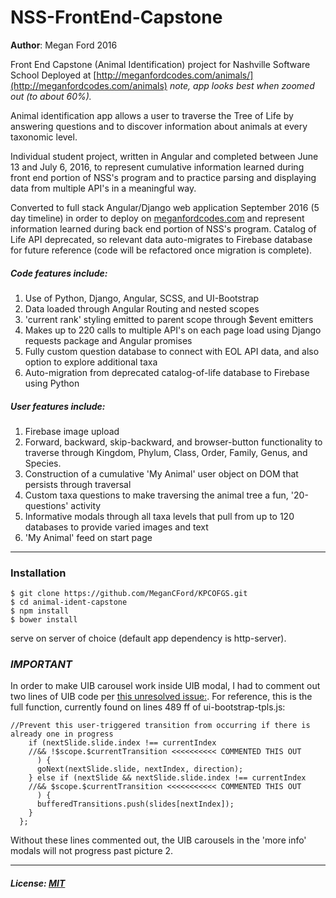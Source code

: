 # NSS-FrontEnd-Capstone

**Author**: Megan Ford 2016

Front End Capstone (Animal Identification) project for Nashville Software School
Deployed at [http://meganfordcodes.com/animals/](http://meganfordcodes.com/animals)
*note, app looks best when zoomed out (to about 60%).*

Animal identification app allows a user to traverse the Tree of Life by answering questions and to discover information about animals at every taxonomic level. 

Individual student project, written in Angular and completed between June 13 and July 6, 2016, to represent cumulative information learned during front end portion of NSS's program and to practice parsing and displaying data from multiple API's in a meaningful way.

Converted to full stack Angular/Django web application September 2016 (5 day timeline) in order to deploy on [meganfordcodes.com](http://meganfordcodes.com/animals/) and represent information learned during back end portion of NSS's program. Catalog of Life API deprecated, so relevant data auto-migrates to Firebase database for future reference (code will be refactored once migration is complete).


##### Code features include: 

1. Use of Python, Django, Angular, SCSS, and UI-Bootstrap
2. Data loaded through Angular Routing and nested scopes
3. 'current rank' styling emitted to parent scope through $event emitters 
4. Makes up to 220 calls to multiple API's on each page load using Django requests package and Angular promises
5. Fully custom question database to connect with EOL API data, and also option to explore additional taxa
6. Auto-migration from deprecated catalog-of-life database to Firebase using Python

##### User features include:

1. Firebase image upload
2. Forward, backward, skip-backward, and browser-button functionality to traverse through Kingdom, Phylum, Class, Order, Family, Genus, and Species. 
3. Construction of a cumulative 'My Animal' user object on DOM that persists through traversal
4. Custom taxa questions to make traversing the animal tree a fun, '20-questions' activity
5. Informative modals through all taxa levels that pull from up to 120 databases to provide varied images and text
6. 'My Animal' feed on start page

----------

### Installation 

```
$ git clone https://github.com/MeganCFord/KPCOFGS.git
$ cd animal-ident-capstone
$ npm install 
$ bower install 
```
serve on server of choice (default app dependency is http-server).

### *IMPORTANT*

In order to make UIB carousel work inside UIB modal, I had to comment out two lines of UIB code per [this unresolved issue:](https://github.com/angular-ui/bootstrap/issues/5379). 
For reference, this is the full function, currently found on lines 489 ff of ui-bootstrap-tpls.js: 

```
//Prevent this user-triggered transition from occurring if there is already one in progress
    if (nextSlide.slide.index !== currentIndex 
    //&& !$scope.$currentTransition <<<<<<<<<< COMMENTED THIS OUT
      ) {
      goNext(nextSlide.slide, nextIndex, direction);
    } else if (nextSlide && nextSlide.slide.index !== currentIndex 
    //&& $scope.$currentTransition <<<<<<<<<<< COMMENTED THIS OUT
      ) {
      bufferedTransitions.push(slides[nextIndex]);
    }
  };
```

Without these lines commented out, the UIB carousels in the 'more info' modals will not progress past picture 2. 

-------------

##### License: [MIT](license.txt) 


